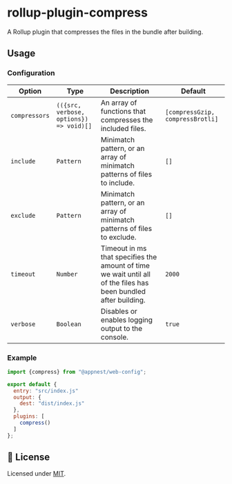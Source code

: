 # rollup-plugin-compress

A Rollup plugin that compresses the files in the bundle after building.

## Usage

### Configuration

Option   |   Type        |    Description     |    Default
---------| --------------| ------------------ | ---------------------------------
`compressors` | `(({src, verbose, options}) => void)[]` | An array of functions that compresses the included files. | `[compressGzip, compressBrotli]`
`include` | `Pattern` | Minimatch pattern, or an array of minimatch patterns of files to include. | `[]`
`exclude` | `Pattern` | Minimatch pattern, or an array of minimatch patterns of files to exclude. | `[]`
`timeout` | `Number` | Timeout in ms that specifies the amount of time we wait until all of the files has been bundled after building. | `2000`
`verbose` | `Boolean` | Disables or enables logging output to the console. | `true`

### Example

```js
import {compress} from "@appnest/web-config";

export default {
  entry: "src/index.js"
  output: {
    dest: "dist/index.js"
  },
  plugins: [
    compress()
  ]
};
```

## 🎉 License

Licensed under [MIT](https://opensource.org/licenses/MIT).
